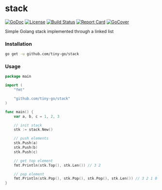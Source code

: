 # stack

[![GoDoc][godoc-badge]][godoc-link]
[![License][license-badge]][license-link]
[![Build Status][circleci-badge]][circleci-link]
[![Report Card][report-badge]][report-link]
[![GoCover][cover-badge]][cover-link]

Simple Golang stack implemented through a linked list

### Installation
```bash
go get -u github.com/tiny-go/stack
```

### Usage
```go
package main

import (
	"fmt"

	"github.com/tiny-go/stack"
)

func main() {
	var a, b, c = 1, 2, 3

	// init stack
	stk := stack.New()

	// push elements
	stk.Push(a)
	stk.Push(b)
	stk.Push(c)

	// get top element
	fmt.Println(stk.Top(), stk.Len()) // 3 2

	// pop element
	fmt.Println(stk.Pop(), stk.Pop(), stk.Pop(), stk.Len()) // 3 2 1 0
}

```

[godoc-badge]: https://godoc.org/github.com/tiny-go/stack?status.svg
[godoc-link]: https://godoc.org/github.com/tiny-go/stack
[license-badge]: https://img.shields.io/:license-MIT-green.svg
[license-link]: https://opensource.org/licenses/MIT
[circleci-badge]: https://circleci.com/gh/tiny-go/stack.svg?style=shield
[circleci-link]: https://circleci.com/gh/tiny-go/stack
[report-badge]: https://goreportcard.com/badge/github.com/tiny-go/stack
[report-link]: https://goreportcard.com/report/github.com/tiny-go/stack
[cover-badge]: https://gocover.io/_badge/github.com/tiny-go/stack
[cover-link]: https://gocover.io/github.com/tiny-go/stack
